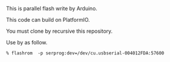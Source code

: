 This is parallel flash write by Arduino. 

This code can build on PlatformIO. 

You must clone by recursive this repository. 

Use by as follow. 

```
% flashrom  -p serprog:dev=/dev/cu.usbserial-004012FDA:57600
```

